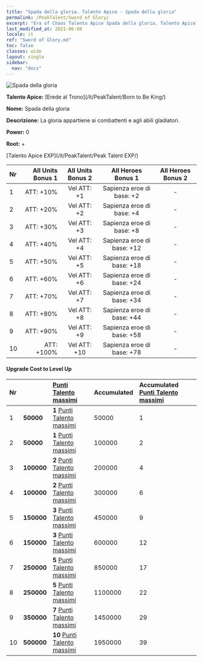 ```yaml
---
title: "Spada della gloria. Talento Apice - Spada della gloria"
permalink: /PeakTalent/Sword of Glory/
excerpt: "Era of Chaos Talento Apice Spada della gloria. Talento Apice Spada della gloria. Spada della gloria"
last_modified_at: 2021-06-08
locale: it
ref: "Sword of Glory.md"
toc: false
classes: wide
layout: single
sidebar:
  nav: "docs"
---
```


  ![Spada della gloria](/images/pt/talent_4201.png)

  **Talento Apice:** [Erede al Trono](/it/PeakTalent/Born to Be King/)

  **Nome:** Spada della gloria

  **Descrizione:** La gloria appartiene ai combattenti e agli abili gladiatori.

  **Power:** 0

  **Root:** +

  [Talento Apice EXP](/it/PeakTalent/Peak Talent EXP/)

  | Nr | All Units Bonus 1 | All Units Bonus 2 | All Heroes Bonus 1 | All Heroes Bonus 2 |
  |:---|--------------:|:-------------:|:-------------:|:-------------:|
  | 1 | ATT: +10% | Vel ATT: +1 | Sapienza eroe di base: +2 | - |
  | 2 | ATT: +20% | Vel ATT: +2 | Sapienza eroe di base: +4 | - |
  | 3 | ATT: +30% | Vel ATT: +3 | Sapienza eroe di base: +8 | - |
  | 4 | ATT: +40% | Vel ATT: +4 | Sapienza eroe di base: +12 | - |
  | 5 | ATT: +50% | Vel ATT: +5 | Sapienza eroe di base: +18 | - |
  | 6 | ATT: +60% | Vel ATT: +6 | Sapienza eroe di base: +24 | - |
  | 7 | ATT: +70% | Vel ATT: +7 | Sapienza eroe di base: +34 | - |
  | 8 | ATT: +80% | Vel ATT: +8 | Sapienza eroe di base: +44 | - |
  | 9 | ATT: +90% | Vel ATT: +9 | Sapienza eroe di base: +58 | - |
  | 10 | ATT: +100% | Vel ATT: +10 | Sapienza eroe di base: +78 | - |


#### Upgrade Cost to Level Up

  | Nr | <i class="fas fa-coins"/> | [Punti Talento massimi](/ItemsIT/con_934/) | Accumulated <i class="fas fa-coins"/> | Accumulated [Punti Talento massimi](/ItemsIT/con_934/) |
  |:---|:--------------|:-------------|:-------------|:-------------|
  | 1 | **50000** | **1** [Punti Talento massimi](/ItemsIT/con_934/) | 50000 | 1 |
  | 2 | **50000** | **1** [Punti Talento massimi](/ItemsIT/con_934/) | 100000 | 2 |
  | 3 | **100000** | **2** [Punti Talento massimi](/ItemsIT/con_934/) | 200000 | 4 |
  | 4 | **100000** | **2** [Punti Talento massimi](/ItemsIT/con_934/) | 300000 | 6 |
  | 5 | **150000** | **3** [Punti Talento massimi](/ItemsIT/con_934/) | 450000 | 9 |
  | 6 | **150000** | **3** [Punti Talento massimi](/ItemsIT/con_934/) | 600000 | 12 |
  | 7 | **250000** | **5** [Punti Talento massimi](/ItemsIT/con_934/) | 850000 | 17 |
  | 8 | **250000** | **5** [Punti Talento massimi](/ItemsIT/con_934/) | 1100000 | 22 |
  | 9 | **350000** | **7** [Punti Talento massimi](/ItemsIT/con_934/) | 1450000 | 29 |
  | 10 | **500000** | **10** [Punti Talento massimi](/ItemsIT/con_934/) | 1950000 | 39 |
